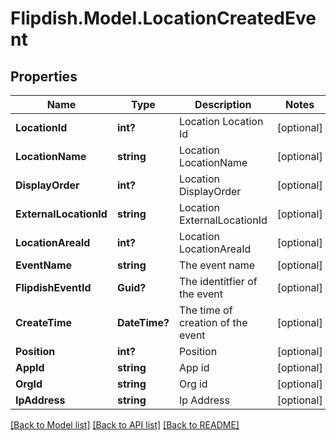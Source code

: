 # Flipdish.Model.LocationCreatedEvent
## Properties

Name | Type | Description | Notes
------------ | ------------- | ------------- | -------------
**LocationId** | **int?** | Location Location Id | [optional] 
**LocationName** | **string** | Location LocationName | [optional] 
**DisplayOrder** | **int?** | Location DisplayOrder | [optional] 
**ExternalLocationId** | **string** | Location ExternalLocationId | [optional] 
**LocationAreaId** | **int?** | Location LocationAreaId | [optional] 
**EventName** | **string** | The event name | [optional] 
**FlipdishEventId** | **Guid?** | The identitfier of the event | [optional] 
**CreateTime** | **DateTime?** | The time of creation of the event | [optional] 
**Position** | **int?** | Position | [optional] 
**AppId** | **string** | App id | [optional] 
**OrgId** | **string** | Org id | [optional] 
**IpAddress** | **string** | Ip Address | [optional] 

[[Back to Model list]](../README.md#documentation-for-models) [[Back to API list]](../README.md#documentation-for-api-endpoints) [[Back to README]](../README.md)

